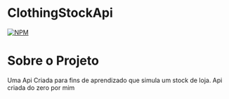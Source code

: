 # ClothingStockApi
[![NPM](https://img.shields.io/npm/l/react)](https://github.com/devsuperior/sds1-wmazoni/blob/master/LICENSE) 

# Sobre o Projeto
  Uma Api Criada para fins de aprendizado que simula um stock de loja. Api criada do zero por mim

